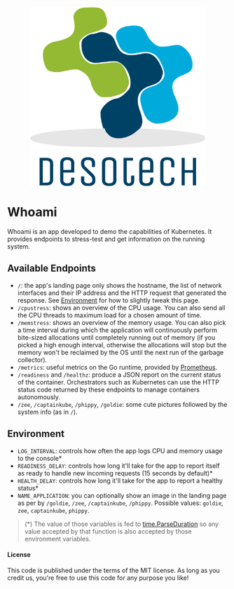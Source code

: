 <div align="center">
	<img alt="Desotech logo" style="max-width: 400px;" src=".github/images/desotech.png">
</div>

# Whoami

Whoami is an app developed to demo the capabilities of Kubernetes. It provides endpoints to stress-test and get information on the running system.

## Available Endpoints

- `/`: the app's landing page only shows the hostname, the list of network interfaces and their IP address and the HTTP request that generated the response. See [Environment](#Environment) for how to slightly tweak this page.
- `/cpustress`: shows an overview of the CPU usage. You can also send all the CPU threads to maximum load for a chosen amount of time.
- `/memstress`: shows an overview of the memory usage. You can also pick a time interval during which the application will continuously perform bite-sized allocations until completely running out of memory (if you picked a high enough interval, otherwise the allocations will stop but the memory won't be reclaimed by the OS until the next run of the garbage collector).
- `/metrics`: useful metrics on the Go runtime, provided by [Prometheus](https://prometheus.io/).
- `/readiness` and `/healthz`: produce a JSON report on the current status of the container. Orchestrators such as Kubernetes can use the HTTP status code returned by these endpoints to manage containers autonomously.
- `/zee`, `/captainkube`, `/phippy`, `/goldie`: some cute pictures followed by the system info (as in `/`).

## Environment
- `LOG_INTERVAL`: controls how often the app logs CPU and memory usage to the console*
- `READINESS_DELAY`: controls how long it'll take for the app to report itself as ready to handle new incoming requests (15 seconds by default)*
- `HEALTH_DELAY`: controls how long it'll take for the app to report a healthy status*
- `NAME_APPLICATION`: you can optionally show an image in the landing page as per by `/goldie`, `/zee`, `/captainkube`, `/phippy`.
Possible values: `goldie`, `zee`, `captainkube`, `phippy`.

> (*) The value of those variables is fed to [time.ParseDuration](https://pkg.go.dev/time#ParseDuration) so any value accepted by that function is also accepted by those environment variables.

#### License
This code is published under the terms of the MIT license. As long as you credit us, you're free to use this code for any purpose you like!

